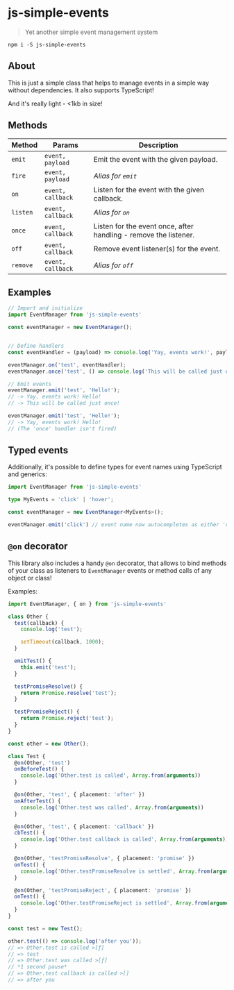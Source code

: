 # js-simple-events
> Yet another simple event management system

`npm i -S js-simple-events`

## About

This is just a simple class that helps to manage events in a simple way without dependencies. It also supports TypeScript!

And it's really light - <1kb in size!

## Methods

Method   | Params            | Description
-------- | ----------------- | ----------------------------------------------------------------
`emit`   | `event, payload`  | Emit the event with the given payload.
`fire`   | `event, payload`  | _Alias for `emit`_
`on`     | `event, callback` | Listen for the event with the given callback.
`listen` | `event, callback` | _Alias for `on`_
`once`   | `event, callback` | Listen for the event once, after handling - remove the listener.
`off`    | `event, callback` | Remove event listener(s) for the event.
`remove` | `event, callback` | _Alias for `off`_

## Examples

```js
// Import and initialize
import EventManager from 'js-simple-events'

const eventManager = new EventManager();


// Define handlers
const eventHandler = (payload) => console.log('Yay, events work!', payload);

eventManager.on('test', eventHandler);
eventManager.once('test', () => console.log('This will be called just once!'));

// Emit events
eventManager.emit('test', 'Hello!');
// -> Yay, events work! Hello!
// -> This will be called just once!

eventManager.emit('test', 'Hello!');
// -> Yay, events work! Hello!
// (The 'once' handler isn't fired)
```

## Typed events

Additionally, it's possible to define types for event names using TypeScript and generics:

```ts
import EventManager from 'js-simple-events'

type MyEvents = 'click' | 'hover';

const eventManager = new EventManager<MyEvents>();

eventManager.emit('click') // event name now autocompletes as either 'click' or 'hover'
```

## `@on` decorator

This library also includes a handy `@on` decorator, that allows to bind methods of your class as listeners to `EventManager` events or method calls of any object or class!

Examples:
```ts
import EventManager, { on } from 'js-simple-events'

class Other {
  test(callback) {
    console.log('test');

    setTimeout(callback, 1000);
  }

  emitTest() {
    this.emit('test');
  }

  testPromiseResolve() {
    return Promise.resolve('test');
  }

  testPromiseReject() {
    return Promise.reject('test');
  }
}

const other = new Other();

class Test {
  @on(Other, 'test')
  onBeforeTest() {
    console.log('Other.test is called', Array.from(arguments))
  }

  @on(Other, 'test', { placement: 'after' })
  onAfterTest() {
    console.log('Other.test was called', Array.from(arguments))
  }

  @on(Other, 'test', { placement: 'callback' })
  cbTest() {
    console.log('Other.test callback is called', Array.from(arguments))
  }

  @on(Other, 'testPromiseResolve', { placement: 'promise' })
  onTest() {
    console.log('Other.testPromiseResolve is settled', Array.from(arguments))
  }

  @on(Other, 'testPromiseReject', { placement: 'promise' })
  onTest() {
    console.log('Other.testPromiseReject is settled', Array.from(arguments))
  }
}

const test = new Test();

other.test(() => console.log('after you'));
// => Other.test is called >[ƒ]
// => test
// => Other.test was called >[ƒ]
// *1 second pause*
// => Other.test callback is called >[]
// => after you
```
